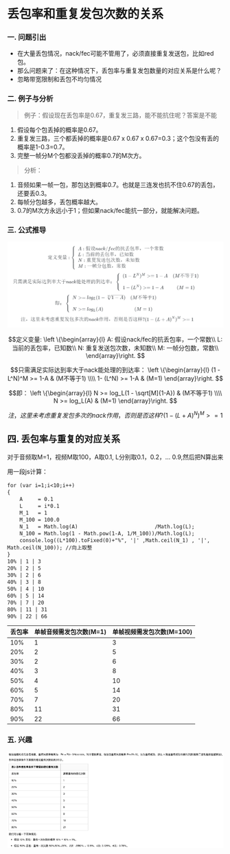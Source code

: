 # 丢包率和重复发包次数的关系

### 一. 问题引出
- 在大量丢包情况，nack/fec可能不管用了，必须直接重复发送包，比如red包。
- 那么问题来了：在这种情况下，丢包率与重复发包数量的对应关系是什么呢？
- 忽略带宽限制和丢包不均匀情况

### 二. 例子与分析
>例子：假设现在丢包率是0.67，重复发三路，能不能抗住呢？答案是不能
1. 假设每个包丢掉的概率是0.67。
2. 重复发三路，三个都丢掉的概率是0.67 x 0.67 x 0.67=0.3；这个包没有丢的概率是1-0.3=0.7。
3. 完整一帧分M个包都没丢掉的概率0.7的M次方。
> 分析： 
1. 音频如果一帧一包，那包达到概率0.7。也就是三连发也抗不住0.67的丢包，还要丢0.3。
2. 每帧分包越多，丢包概率越大。
3. 0.7的M次方永远小于1；但如果nack/fec能抗一部分，就能解决问题。

### 三. 公式推导
![](.丢包率和重复发包次数的关系_images/3b3d724a.png)
```math
定义变量:
\left \{\begin{array}{l}
A: 假设nack/fec的抗丢包率，一个常数\\
L: 当前的丢包率，已知数\\
N: 重复发送包次数，未知数\\
M: 一帧分包数，常数\\
\end{array}\right. 

```

```math
只需满足实际达到率大于nack能处理的到达率：
\left \{\begin{array}{l}
 (1 - L^N)^M >= 1-A  & (M不等于1) \\\\
1- (L^N) >= 1-A      &  (M=1) 
\end{array}\right. 
```


```math
即：
\left \{\begin{array}{l}
N >= log_L(1 - \sqrt[M]{1-A})  & (M不等于1) \\\\
N >= log_L(A)                &  (M=1) 
\end{array}\right. 
```


```math
注，这里未考虑重复发包多次的nack作用，否则是否这样?
(1 - (L+A)^N)^M >= 1
```


## 四. 丢包率与重复的对应关系
对于音频取M=1，视频M取100，A取0.1, L分别取0.1，0.2，... 0.9,然后把N算出来

用一段js计算：
```
for (var i=1;i<10;i++)
{ 
    A     = 0.1
    L     = i*0.1
    M_1   = 1
    M_100 = 100.0
    N_1   = Math.log(A)                         /Math.log(L);
    N_100 = Math.log(1 - Math.pow(1-A, 1/M_100))/Math.log(L);
    console.log((L*100).toFixed(0)+"%", '|' ,Math.ceil(N_1) , '|', Math.ceil(N_100)); //向上取整
}
10% | 1 | 3
20% | 2 | 5
30% | 2 | 6
40% | 3 | 8
50% | 4 | 10
60% | 5 | 14
70% | 7 | 20
80% | 11 | 31
90% | 22 | 66
```

丢包率 | 单帧音频需发包次数(M=1) | 单帧视频需发包次数(M=100) 
---|----------------|---
10% | 1              | 3
20% | 2              | 5
30% | 2              | 6
40% | 3              | 8
50% | 4              | 10
60% | 5              | 14
70% | 7              | 20
80% | 11             | 31
90% | 22             | 66

### 五. 兴趣
![](.丢包率和重复发包次数的关系_images/14c5edba.png)